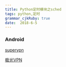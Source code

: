 ```yaml
---
title: Python定时模块之sched
tags: python,定时
grammar_cjkRuby: true
date:  2018-6-5
---
```


### Android

[supervpn](https://play.google.com/store/apps/details?id=com.chengcheng.FreeVPN&hl=en_US)

[极光VPN](https://play.google.com/store/apps/details?id=cn.jiguang.gp&hl=en_US)